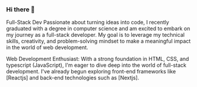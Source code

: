 ### Hi there 👋

Full-Stack Dev
Passionate about turning ideas into code, I recently graduated with a degree in computer science and am excited to embark on my journey as a full-stack developer. My goal is to leverage my technical skills, creativity, and problem-solving mindset to make a meaningful impact in the world of web development.

Web Development Enthusiast: With a strong foundation in HTML, CSS, and typescript (JavaScript), I'm eager to dive deep into the world of full-stack development. I've already begun exploring front-end frameworks like [Reactjs] and back-end technologies such as [Nextjs].
